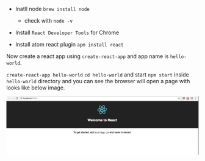 - Inatll node
  `brew install node`
  - check with `node -v`

- Install `React Developer Tools` for Chrome

- Install atom react plugin `apm install react`

Now create a react app using `create-react-app` and app name is `hello-world`.

`create-react-app hello-world`
`cd hello-world`
and start `npm start` inside `hello-world` directory and you can see the browser
will open a page with looks like below image.

![](/public/home.png "First Default Page of React")
